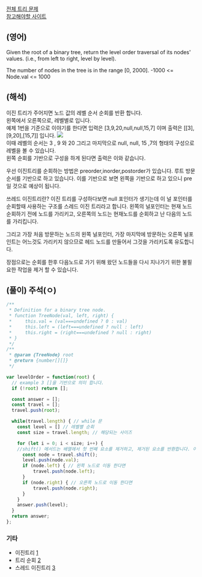 <a href="https://leetcode.com/tag/tree/">전체 트리 문제 </a>  
<a href="https://leetcode.com/problems/binary-tree-level-order-traversal/description/">참고해야할 사이트</a>   

## (영어)
Given the root of a binary tree, return the level order traversal of its nodes' values. (i.e., from left to right, level by level).

The number of nodes in the tree is in the range [0, 2000].
-1000 <= Node.val <= 1000 

## (해석)
이진 트리가 주어지면 노드 값의 레벨 순서 순회를 반환 합니다.  
왼쪽에서 오른쪽으로, 레벨별로 입니다.  
예제 1번을 기준으로 이야기를 한다면 입력은 [3,9,20,null,null,15,7] 이며 출력은 [[3],[9,20],[15,7]] 입니다. 
<a href='https://ifh.cc/v-QMGJ3i' target='_blank'><img src='https://ifh.cc/g/QMGJ3i.png' border='0'></a>  
이때 레벨의 순서는 3 , 9 와 20 그리고 마지막으로 null, null, 15 ,7의 형태의 구성으로 레벨을 볼 수 있습니다.  
왼쪽 순회를 기반으로 구성을 하게 된다면 출력은 이와 같습니다. 

우선 이진트리를 순회하는 방법은 preorder,inorder,postorder가 있습니다.
루트 방문 순서를 기반으로 하고 있습니다. 이를 기반으로 보면 왼쪽을 기반으로 하고 있으니 pre일 것으로 예상이 됩니다.

쓰레드 이진트리란?
이진 트리를 구성하다보면 null 포인터가 생기는데 이 널 포인터를 순회할때 사용하는 구조를 스레드 이진 트리라고 합니다. 왼쪽의 널포인터는 현재 노드 순회하기 전에 노드를 가리키고, 오른쪽의 노드는 현재노드를 순회하고 난 다음의 노드를 가리킵니다.

그리고 가장 처음 방문하는 노드의 왼쪽 널포인터, 가장 마지막에 방문하는 오른쪽 널포인트는 어느것도 가리키지 않으므로 헤드 노드를 만들어서 그것을 가리키도록 유도합니다.

장점으로는 순회를 한후 다음노드로 가기 위해 왔던 노드들을 다시 지나가기 위한 불필요한 작업을 제거 할 수 있습니다.


## (풀이) 주석(ㅇ)
```js
/**
 * Definition for a binary tree node.
 * function TreeNode(val, left, right) {
 *     this.val = (val===undefined ? 0 : val)
 *     this.left = (left===undefined ? null : left)
 *     this.right = (right===undefined ? null : right)
 * }
 */
/**
 * @param {TreeNode} root
 * @return {number[][]}
 */

var levelOrder = function(root) {
  // example 3 []을 기반으로 의미 합니다.
  if (!root) return [];

  const answer = [];
  const travel = [];
  travel.push(root);

  while(travel.length) { // while 문
    const level = [] // 레벨별 순회
    const size = travel.length; // 해당되는 사이즈

    for (let i = 0; i < size; i++) {
    //shift() 메서드는 배열에서 첫 번째 요소를 제거하고, 제거된 요소를 반환합니다. 이 메서드는 배열의 길이를 변하게 합니다.
      const node = travel.shift();
      level.push(node.val);
      if (node.left) { // 왼쪽 노드로 이동 한다면
          travel.push(node.left);
      } 
      if (node.right) { // 오른쪽 노드로 이동 한다면
          travel.push(node.right);
      }
    }
    answer.push(level);
  }
  return answer;
};
```

### 기타
- 이진트리 <a href="https://ko.wikipedia.org/wiki/%EC%9D%B4%EC%A7%84_%ED%8A%B8%EB%A6%AC">1</a>
- 트리 순회 <a href="https://ko.wikipedia.org/wiki/%EC%9D%B4%EC%A7%84_%ED%8A%B8%EB%A6%AC">2</a>
- 스레드 이진트리 <a href="https://ko.wikipedia.org/wiki/%EC%8A%A4%EB%A0%88%EB%93%9C_%EC%9D%B4%EC%A7%84_%ED%8A%B8%EB%A6%AC">3</a>

